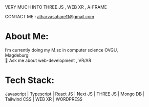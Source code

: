 VERY MUCH INTO THREE.JS , WEB XR , A-FRAME

CONTACT ME : atharvasahare11@gmail.com
#  About Me:
 I’m currently doing my M.sc in computer science OVGU,<br>Magdeburg<br>💬 Ask me about web-development , VR/AR<br>


#  Tech Stack:
Javascript | Typescript | React JS | Next JS | THREE JS | Mongo DB | Tailwind CSS | WEB XR | WORDPRESS


